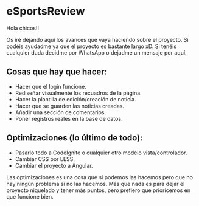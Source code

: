 # eSportsReview

Hola chicos!!

Os iré dejando aquí los avances que vaya haciendo sobre el proyecto. Si podéis ayudadme ya que el proyecto es bastante largo xD. 
Si tenéis cualquier duda decidme por WhatsApp o dejadme un mensaje por aquí.

## Cosas que hay que hacer:

- Hacer que el login funcione.
- Rediseñar visualmente los recuadros de la página.
- Hacer la plantilla de edición/creación de noticia.
- Hacer que se guarden las noticias creadas.
- Añadir una sección de comentarios.
- Poner registros reales en la base de datos.

## Optimizaciones (lo último de todo):

- Pasarlo todo a CodeIgnite o cualquier otro modelo vista/controlador.
- Cambiar CSS por LESS.
- Cambiar el proyecto a Angular.

Las optimizaciones es una cosa que si podemos las hacemos pero que no hay ningún problema si no las hacemos. Más que nada es para dejar el proyecto niquelado y tener más puntos, pero prefiero que prioricemos en que funcione bien.
